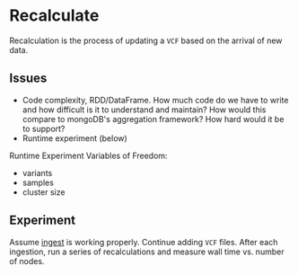 # Recalculate

Recalculation is the process of updating a `VCF` based on the arrival of new data.

## Issues

- Code complexity, RDD/DataFrame.  How much code do we have to write and how difficult is it to understand and maintain?  How would this compare to mongoDB's aggregation framework?  How hard would it be to support?
- Runtime experiment (below)

Runtime Experiment Variables of Freedom:
- variants
- samples
- cluster size

## Experiment

Assume [ingest](ingest) is working properly.  Continue adding `VCF` files.  After each ingestion, run a series of recalculations and measure wall time vs. number of nodes.